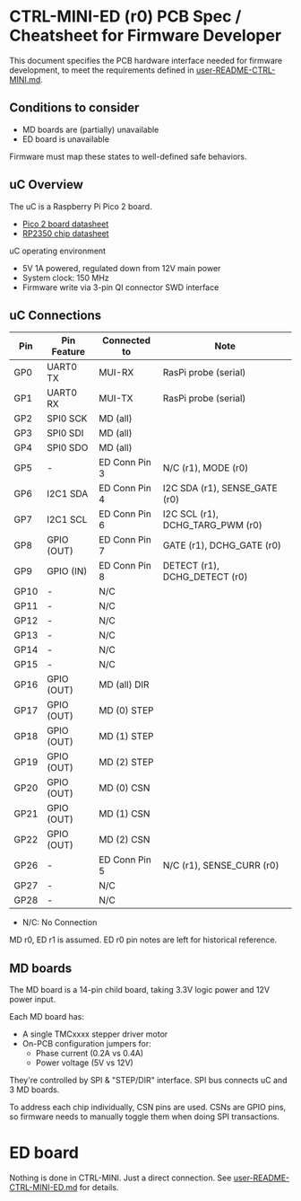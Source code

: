 # CTRL-MINI-ED (r0) PCB Spec / Cheatsheet for Firmware Developer

This document specifies the PCB hardware interface needed for firmware development,
to meet the requirements defined in [user-README-CTRL-MINI.md](user-README-CTRL-MINI.md).


## Conditions to consider

* MD boards are (partially) unavailable
* ED board is unavailable

Firmware must map these states to well-defined safe behaviors.

## uC Overview

The uC is a Raspberry Pi Pico 2 board.
* [Pico 2 board datasheet](https://datasheets.raspberrypi.com/pico/pico-2-datasheet.pdf)
* [RP2350 chip datasheet](https://datasheets.raspberrypi.com/rp2350/rp2350-datasheet.pdf)

uC operating environment
* 5V 1A powered, regulated down from 12V main power
* System clock: 150 MHz
* Firmware write via 3-pin QI connector SWD interface

## uC Connections

| Pin  | Pin Feature   | Connected to     | Note                                                               |
|------|---------------|------------------|--------------------------------------------------------------------|
| GP0  | UART0 TX      | MUI-RX           | RasPi probe (serial) |
| GP1  | UART0 RX      | MUI-TX           | RasPi probe (serial) |
| GP2  | SPI0 SCK      | MD (all)         | |
| GP3  | SPI0 SDI      | MD (all)         | |
| GP4  | SPI0 SDO      | MD (all)         | |
| GP5  | -             | ED Conn Pin 3    | N/C (r1), MODE (r0) |
| GP6  | I2C1 SDA      | ED Conn Pin 4    | I2C SDA (r1), SENSE_GATE (r0) |
| GP7  | I2C1 SCL      | ED Conn Pin 6    | I2C SCL (r1), DCHG_TARG_PWM (r0) |
| GP8  | GPIO (OUT)    | ED Conn Pin 7    | GATE (r1), DCHG_GATE (r0) |
| GP9  | GPIO (IN)     | ED Conn Pin 8    | DETECT (r1), DCHG_DETECT (r0) |
| GP10 | -             | N/C              | |
| GP11 | -             | N/C              | |
| GP12 | -             | N/C              | |
| GP13 | -             | N/C              | |
| GP14 | -             | N/C              | |
| GP15 | -             | N/C              | |
| GP16 | GPIO (OUT)    | MD (all) DIR     | |
| GP17 | GPIO (OUT)    | MD (0) STEP      | |
| GP18 | GPIO (OUT)    | MD (1) STEP      | |
| GP19 | GPIO (OUT)    | MD (2) STEP      | |
| GP20 | GPIO (OUT)    | MD (0) CSN       | |
| GP21 | GPIO (OUT)    | MD (1) CSN       | |
| GP22 | GPIO (OUT)    | MD (2) CSN       | |
| GP26 | -             | ED Conn Pin 5    | N/C (r1), SENSE_CURR (r0) |
| GP27 | -             | N/C              | |
| GP28 | -             | N/C              | |

* N/C: No Connection

MD r0, ED r1 is assumed.
ED r0 pin notes are left for historical reference.


## MD boards

The MD board is a 14-pin child board, taking 3.3V logic power and 12V power input.

Each MD board has:
* A single TMCxxxx stepper driver motor
* On-PCB configuration jumpers for:
  * Phase current (0.2A vs 0.4A)
  * Power voltage (5V vs 12V)

They're controlled by SPI & "STEP/DIR" interface.
SPI bus connects uC and 3 MD boards.

To address each chip individually, CSN pins are used.
CSNs are GPIO pins, so firmware needs to manually toggle them when doing SPI transactions.

# ED board

Nothing is done in CTRL-MINI. Just a direct connection.
See [user-README-CTRL-MINI-ED.md](user-README-CTRL-MINI-ED.md) for details.
